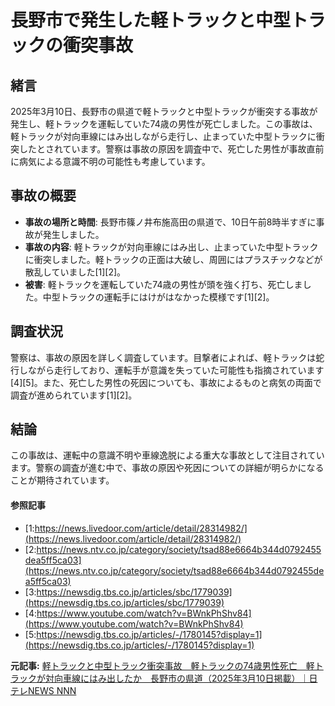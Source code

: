 # 長野市で発生した軽トラックと中型トラックの衝突事故

## 緒言

2025年3月10日、長野市の県道で軽トラックと中型トラックが衝突する事故が発生し、軽トラックを運転していた74歳の男性が死亡しました。この事故は、軽トラックが対向車線にはみ出しながら走行し、止まっていた中型トラックに衝突したとされています。警察は事故の原因を調査中で、死亡した男性が事故直前に病気による意識不明の可能性も考慮しています。

## 事故の概要

- **事故の場所と時間**: 長野市篠ノ井布施高田の県道で、10日午前8時半すぎに事故が発生しました。
- **事故の内容**: 軽トラックが対向車線にはみ出し、止まっていた中型トラックに衝突しました。軽トラックの正面は大破し、周囲にはプラスチックなどが散乱していました[1][2]。
- **被害**: 軽トラックを運転していた74歳の男性が頭を強く打ち、死亡しました。中型トラックの運転手にはけがはなかった模様です[1][2]。

## 調査状況

警察は、事故の原因を詳しく調査しています。目撃者によれば、軽トラックは蛇行しながら走行しており、運転手が意識を失っていた可能性も指摘されています[4][5]。また、死亡した男性の死因についても、事故によるものと病気の両面で調査が進められています[1][2]。

## 結論

この事故は、運転中の意識不明や車線逸脱による重大な事故として注目されています。警察の調査が進む中で、事故の原因や死因についての詳細が明らかになることが期待されています。

#### 参照記事
- [1:https://news.livedoor.com/article/detail/28314982/](https://news.livedoor.com/article/detail/28314982/)
- [2:https://news.ntv.co.jp/category/society/tsad88e6664b344d0792455dea5ff5ca03](https://news.ntv.co.jp/category/society/tsad88e6664b344d0792455dea5ff5ca03)
- [3:https://newsdig.tbs.co.jp/articles/sbc/1779039](https://newsdig.tbs.co.jp/articles/sbc/1779039)
- [4:https://www.youtube.com/watch?v=BWnkPhShv84](https://www.youtube.com/watch?v=BWnkPhShv84)
- [5:https://newsdig.tbs.co.jp/articles/-/1780145?display=1](https://newsdig.tbs.co.jp/articles/-/1780145?display=1)


**元記事:** [軽トラックと中型トラック衝突事故　軽トラックの74歳男性死亡　軽トラックが対向車線にはみ出したか　長野市の県道（2025年3月10日掲載）｜日テレNEWS NNN](https://news.ntv.co.jp/category/society/tsad88e6664b344d0792455dea5ff5ca03)